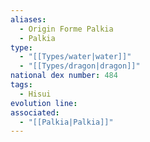 ```yaml
---
aliases:
  - Origin Forme Palkia
  - Palkia
type:
  - "[[Types/water|water]]"
  - "[[Types/dragon|dragon]]"
national dex number: 484
tags:
  - Hisui
evolution line: 
associated:
  - "[[Palkia|Palkia]]"
---
```

